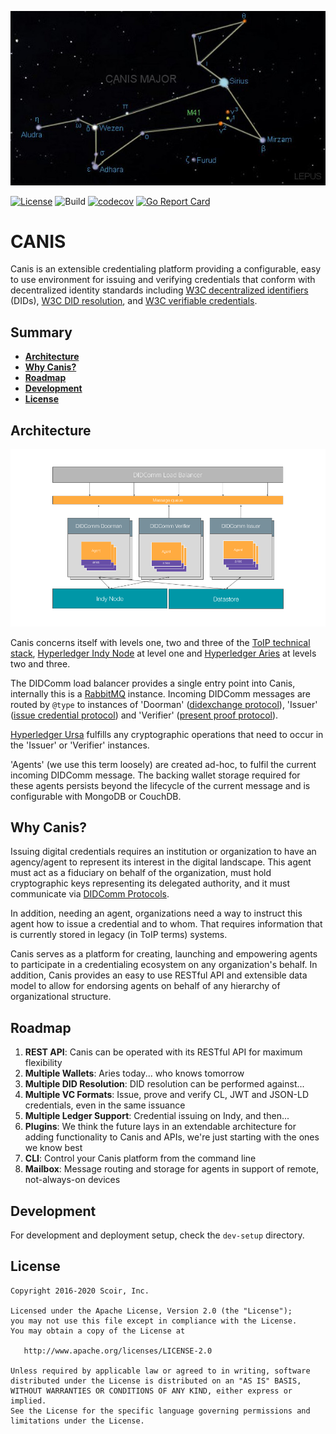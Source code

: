 ![Canis Major](/static/CanisMajor.jpg?raw=true "Canis Major")

[![License](https://img.shields.io/badge/License-Apache%202.0-blue.svg)](https://raw.githubusercontent.com/scoir/canis/main/LICENSE)
![Build](https://github.com/scoir/canis/workflows/Build/badge.svg)
[![codecov](https://codecov.io/gh/scoir/canis/branch/main/graph/badge.svg)](https://codecov.io/gh/scoir/canis)
[![Go Report Card](https://goreportcard.com/badge/github.com/scoir/canis)](https://goreportcard.com/report/github.com/scoir/canis)

# CANIS

Canis is an extensible credentialing platform providing a configurable, easy to use environment for issuing and verifying credentials that conform with decentralized 
identity standards including [W3C decentralized identifiers](https://w3c.github.io/did-core/) (DIDs), [W3C DID resolution](https://w3c-ccg.github.io/did-resolution/), and [W3C verifiable credentials](https://w3c.github.io/vc-data-model/).

## Summary

- [**Architecture**](#Architecture)
- [**Why Canis?**](#why-canis)
- [**Roadmap**](#Roadmap)
- [**Development**](#development)
- [**License**](#license)

## Architecture

![Architecture](./static/v3.png?raw=true "Canis Architecture")

Canis concerns itself with levels one, two and three of the [ToIP technical stack](https://github.com/hyperledger/aries-rfcs/tree/master/concepts/0289-toip-stack), [Hyperledger Indy Node](https://github.com/hyperledger/indy-node) at level one and [Hyperledger Aries](https://github.com/hyperledger/aries-framework-go) at levels two and three.

The DIDComm load balancer provides a single entry point into Canis, internally this is a [RabbitMQ](https://www.rabbitmq.com/) instance. 
Incoming DIDComm messages are routed by `@type` to instances of 'Doorman' ([didexchange protocol](https://github.com/hyperledger/aries-rfcs/tree/master/features/0023-did-exchange)), 'Issuer' ([issue credential protocol](https://github.com/hyperledger/aries-rfcs/tree/master/features/0036-issue-credential)) and 'Verifier' ([present proof protocol](https://github.com/hyperledger/aries-rfcs/tree/master/features/0037-present-proof)). 

[Hyperledger Ursa](https://github.com/hyperledger/ursa) fulfills any cryptographic operations that need to occur in the 'Issuer' or 'Verifier' instances. 

'Agents' (we use this term loosely) are created ad-hoc, to fulfil the current incoming DIDComm message. 
The backing wallet storage required for these agents persists beyond the lifecycle of the current message and is configurable with MongoDB or CouchDB.

## Why Canis?

Issuing digital credentials requires an institution or organization to have an agency/agent to represent its interest in the digital landscape.
This agent must act as a fiduciary on behalf of the organization, must hold cryptographic keys representing its delegated authority, and it must communicate
via [DIDComm Protocols](https://github.com/hyperledger/indy-hipe/pull/69).  

In addition, needing an agent, organizations need a way to instruct this agent how to issue a credential and to whom.  That requires information that is currently stored 
in legacy (in ToIP terms) systems.

Canis serves as a platform for creating, launching and empowering agents to participate in a credentialing ecosystem on any organization's behalf.  In addition,
Canis provides an easy to use RESTful API and extensible data model to allow for endorsing agents on behalf of any hierarchy of organizational structure.

## Roadmap
1. **REST API**: Canis can be operated with its RESTful API for maximum flexibility
1. **Multiple Wallets**: Aries today... who knows tomorrow
1. **Multiple DID Resolution**: DID resolution can be performed against...
1. **Multiple VC Formats**: Issue, prove and verify CL, JWT and JSON-LD credentials, even in the same issuance
1. **Multiple Ledger Support**:  Credential issuing on Indy, and then...
1. **Plugins**: We think the future lays in an extendable architecture for adding functionality to Canis and APIs, we're 
just starting with the ones we know best
1. **CLI**: Control your Canis platform from the command line
1. **Mailbox**: Message routing and storage for agents in support of remote, not-always-on devices


## Development

For development and deployment setup, check the `dev-setup` directory.

## License

```
Copyright 2016-2020 Scoir, Inc.

Licensed under the Apache License, Version 2.0 (the "License");
you may not use this file except in compliance with the License.
You may obtain a copy of the License at

   http://www.apache.org/licenses/LICENSE-2.0

Unless required by applicable law or agreed to in writing, software
distributed under the License is distributed on an "AS IS" BASIS,
WITHOUT WARRANTIES OR CONDITIONS OF ANY KIND, either express or implied.
See the License for the specific language governing permissions and
limitations under the License.
```
